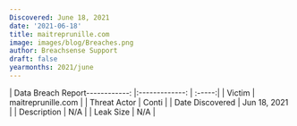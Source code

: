 ```yaml
---
Discovered: June 18, 2021
date: '2021-06-18'
title: maitreprunille.com
image: images/blog/Breaches.png
author: Breachsense Support
draft: false
yearmonths: 2021/june
---
```


| Data Breach Report------------:   |:-------------:    | :-----:|
| Victim    | maitreprunille.com      | 
| Threat Actor    | Conti      | 
| Date Discovered    | Jun 18, 2021      | 
| Description    | N/A      | 
| Leak Size    | N/A      | 

